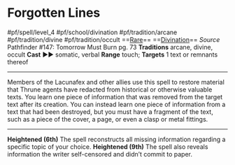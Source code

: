 # Forgotten Lines
#pf/spell/level_4 #pf/school/divination #pf/tradition/arcane #pf/tradition/divine #pf/tradition/occult
==[Rare](../../../Traits/Rare.md)== ==[Divination](../../../Traits/Divination.md)==
*Source* Pathfinder #147: Tomorrow Must Burn pg. 73
**Traditions** arcane, divine, occult
**Cast** ►► somatic, verbal
**Range** touch; **Targets** 1 text or remnants thereof

---
Members of the Lacunafex and other allies use this spell to restore material that Thrune agents have redacted from historical or otherwise valuable texts. You learn one piece of information that was removed from the target text after its creation. You can instead learn one piece of information from a text that had been destroyed, but you must have a fragment of the text, such as a piece of the cover, a page, or even a clasp or metal fittings.

<hr>

**Heightened (6th)** The spell reconstructs all missing information regarding a specific topic of your choice.
**Heightened (9th)** The spell also reveals information the writer self-censored and didn’t commit to paper.